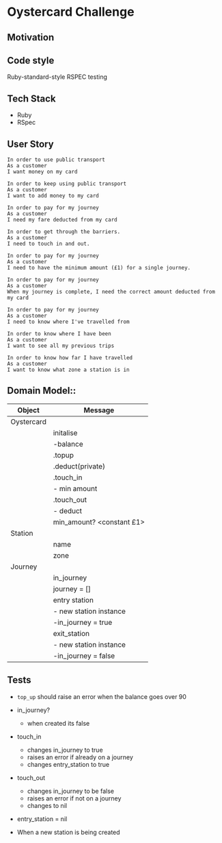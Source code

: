 # Oystercard Challenge

## Motivation

## Code style
Ruby-standard-style RSPEC testing

## Tech Stack
- Ruby 
- RSpec 

## User Story

```
In order to use public transport
As a customer
I want money on my card

In order to keep using public transport
As a customer
I want to add money to my card

In order to pay for my journey
As a customer
I need my fare deducted from my card

In order to get through the barriers.
As a customer
I need to touch in and out.

In order to pay for my journey
As a customer
I need to have the minimum amount (£1) for a single journey.

In order to pay for my journey
As a customer
When my journey is complete, I need the correct amount deducted from my card

In order to pay for my journey
As a customer
I need to know where I've travelled from

In order to know where I have been
As a customer
I want to see all my previous trips

In order to know how far I have travelled
As a customer
I want to know what zone a station is in

```

## Domain Model::

|Object|Message|
|---|---|
|Oystercard||
||initalise|
||-balance |
||.topup|
||.deduct(private)|
||.touch_in|
||- min amount|
||.touch_out|
||- deduct |
||min_amount? <constant £1>|
|Station|| 
||name |
||zone |
|Journey||
||in_journey|
||journey = []
||entry station|
||- new station instance |
||-in_journey = true |
||exit_station |
||- new station instance |
||-in_journey = false |




                    
## Tests 

- `top_up` should raise an error when the balance goes over 90

- in_journey?
  - when created its false

- touch_in
  - changes in_journey to true
  - raises an error if already on a journey
  - changes entry_station  to true 

- touch_out
  - changes in_journey to be false
  - raises an error if not on a journey
  - changes to nil 

- entry_station = nil 

- When a new station is being created 

